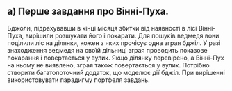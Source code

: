 ## а) Перше завдання про Вінні-Пуха.
Бджоли, підрахувавши в кінці місяця збитки від наявності в лісі 
Вінні-Пуха, вирішили розшукати його і покарати. 
Для пошуків ведмедя вони поділили ліс на ділянки, кожен з яких 
прочісує одна зграя бджіл. У разі знаходження ведмедя на своїй 
дільниці зграя проводить показове покарання і повертається у вулик. 
Якщо ділянку перевірено, а Вінні-Пух на ньому не виявлено, 
зграя також повертається у вулик. Потрібно створити багатопоточний 
додаток, що моделює дії бджіл. 
При вирішенні використовувати парадигму портфеля завдань.